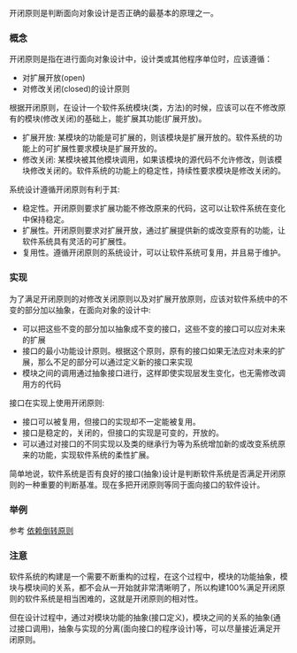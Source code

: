 
开闭原则是判断面向对象设计是否正确的最基本的原理之一。

### 概念

开闭原则是指在进行面向对象设计中，设计类或其他程序单位时，应该遵循：
- 对扩展开放(open)
- 对修改关闭(closed)的设计原则

根据开闭原则，在设计一个软件系统模块(类，方法)的时候，应该可以在不修改原有的模块(修改关闭)的基础上，能扩展其功能(扩展开放)。
- 扩展开放: 某模块的功能是可扩展的，则该模块是扩展开放的。软件系统的功能上的可扩展性要求模块是扩展开放的。
- 修改关闭: 某模块被其他模块调用，如果该模块的源代码不允许修改，则该模块修改关闭的。软件系统的功能上的稳定性，持续性要求模块是修改关闭的。

系统设计遵循开闭原则有利于其:
- 稳定性。开闭原则要求扩展功能不修改原来的代码，这可以让软件系统在变化中保持稳定。
- 扩展性。开闭原则要求对扩展开放，通过扩展提供新的或改变原有的功能，让软件系统具有灵活的可扩展性。
- 复用性。遵循开闭原则的系统设计，可以让软件系统可复用，并且易于维护。

### 实现

为了满足开闭原则的对修改关闭原则以及对扩展开放原则，应该对软件系统中的不变的部分加以抽象，在面向对象的设计中:
- 可以把这些不变的部分加以抽象成不变的接口，这些不变的接口可以应对未来的扩展
- 接口的最小功能设计原则。根据这个原则，原有的接口如果无法应对未来的扩展，那么不足的部分可以通过定义新的接口来实现
- 模块之间的调用通过抽象接口进行，这样即使实现层发生变化，也无需修改调用方的代码

接口在实现上使用开闭原则:
- 接口可以被复用，但接口的实现却不一定能被复用。
- 接口是稳定的，关闭的，但接口的实现是可变的，开放的。
- 可以通过对接口的不同实现以及类的继承行为等为系统增加新的或改变系统原来的功能，实现软件系统的柔性扩展。

简单地说，软件系统是否有良好的接口(抽象)设计是判断软件系统是否满足开闭原则的一种重要的判断基准。现在多把开闭原则等同于面向接口的软件设计。

### 举例

参考 [依赖倒转原则](06_依赖倒转原则.md)

### 注意

软件系统的构建是一个需要不断重构的过程，在这个过程中，模块的功能抽象，模块与模块间的关系，都不会从一开始就非常清晰明了，所以构建100%满足开闭原则的软件系统是相当困难的，这就是开闭原则的相对性。

但在设计过程中，通过对模块功能的抽象(接口定义)，模块之间的关系的抽象(通过接口调用)，抽象与实现的分离(面向接口的程序设计)等，可以尽量接近满足开闭原则。
